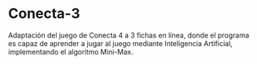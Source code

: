 # Conecta-3
Adaptación del juego de Conecta 4 a 3 fichas en línea, donde el programa es capaz de aprender a jugar al juego mediante Inteligencia Artificial, implementando el algoritmo Mini-Max.
